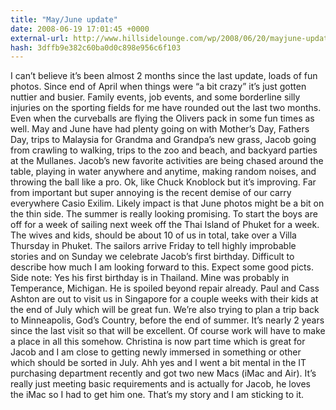 ```yaml
---
title: "May/June update"
date: 2008-06-19 17:01:45 +0000
external-url: http://www.hillsidelounge.com/wp/2008/06/20/mayjune-update
hash: 3dffb9e382c60ba0d0c898e956c6f103
---
```


  I can’t believe it’s been almost 2 months since the last update, loads of fun photos. Since end of April when things were “a bit crazy” it’s just gotten nuttier and busier. Family events, job events, and some borderline silly injuries on the sporting fields for me have rounded out the last two months. Even when the curveballs are flying the Olivers pack in some fun times as well. May and June have had plenty going on with Mother’s Day, Fathers Day, trips to Malaysia for Grandma and Grandpa’s new grass, Jacob going from crawling to walking, trips to the zoo and beach, and backyard parties at the Mullanes. Jacob’s new favorite activities are being chased around the table, playing in water anywhere and anytime, making random noises, and throwing the ball like a pro. Ok, like Chuck Knoblock but it’s improving. Far from important but super annoying is the recent demise of our carry everywhere Casio Exilim. Likely impact is that June photos might be a bit on the thin side.
The summer is really looking promising. To start the boys are off for a week of sailing next week off the Thai Island of Phuket for a week. The wives and kids, should be about 10 of us in total, take over a Villa Thursday in Phuket. The sailors arrive Friday to tell highly improbable stories and on Sunday we celebrate Jacob’s first birthday. Difficult to describe how much I am looking forward to this. Expect some good picts.  Side note: Yes his first birthday is in Thailand. Mine was probably in Temperance, Michigan. He is spoiled beyond repair already.
Paul and Cass Ashton are out to visit us in Singapore for a couple weeks with their kids at the end of July which will be great fun. We’re also trying to plan a trip back to Minneapolis, God’s Country, before the end of summer. It’s nearly 2 years since the last visit so that will be excellent. Of course work will have to make a place in all this somehow. Christina is now part time which is great for Jacob and I am close to getting newly immersed in something or other which should be sorted in July. Ahh yes and I went a bit mental in the IT purchasing department recently and got two new Macs (iMac and Air). It’s really just meeting basic requirements and is actually for Jacob, he loves the iMac so I had to get him one. That’s my story and I am sticking to it. 


